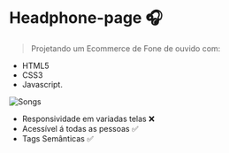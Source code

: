 # Headphone-page 🎧
>Projetando um Ecommerce de Fone de ouvido com: <br>
* HTML5
* CSS3
* Javascript.


![Songs](https://github.com/PericlesDev/Headphone-page/assets/91090285/05debde5-e86f-4d5c-9bfb-e6541d2e3342)

* Responsividade em variadas telas ❌
* Acessível á todas as pessoas ✅
* Tags Semânticas ✅

